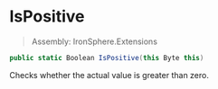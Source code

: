 ﻿

# IsPositive

> Assembly: IronSphere.Extensions

```csharp
public static Boolean IsPositive(this Byte this)
```

Checks whether the actual value is greater than zero.

 